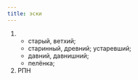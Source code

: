 ```yaml
---
title: эски
---
```


1. 
    * старый, ветхий;
    * старинный, древний; устаревший;
    * давний, давнишний;
    * пелёнка;
2. РПН
